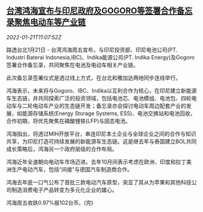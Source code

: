 <!--1642768263000-->
[台湾鸿海宣布与印尼政府及GOGORO等签署合作备忘录聚焦电动车等产业链](https://cn.reuters.com/article/hon-hai-indonesiagogoro-mou-0121-idCNKBS2JV0YZ)
------

<div><i>2022-01-21T11:07:52Z</i></div><p>路透台北1月21日 - 台湾鸿海周五宣布，与印尼投资部、印尼电池公司(PT. Industri Baterai Indonesia,IBC)、Indika能源公司(PT. Indika Energy)及Gogoro签署合作备忘录，共同聚焦在电池及电动车相关产业链。</p><p>此次备忘录签署仪式是透过线上方式，在台北和雅加达两地同步连线举行。</p><p>鸿海表示，未来将与Gogoro、IBC、Indika以互利合作为核心，在印尼建立新能源车生态链，并共同探索广泛的投资领域，包括电池芯、电池模组、电池包、四轮电动车与二轮电动车产业的生态链开发；备忘录亦会探讨电动车周边配套产业的发展，如能源存储系统(Energy Storage Systems, ESS)、电池交换站和电池回收，合作初期，将优先聚焦在磷酸锂铁(LFP)与固态电池。</p><p>鸿海指出，将透过MIH开放平台，串连印尼本土企业与全球企业之间的合作与知识共享，为印尼打造可持续发展的新能源车生态链。这是继去年与泰国建立BOL共同成长策略后，鸿海另一个政府层级的合作布局。</p><p>鸿海近年全速朝向电动车市场迈进。去年10月间表示考虑在欧洲、印度和拉丁美洲生产电动汽车，包括“间接”与德国汽车制造商合作。</p><p>鸿海去年底一口气公布了首批三款电动汽车原型，突显了其从为苹果和其他科技公司制造消费电子产品转变为多元化企业的雄心。</p><p>鸿海周五收跌0.97%报102台币。(完)</p>
